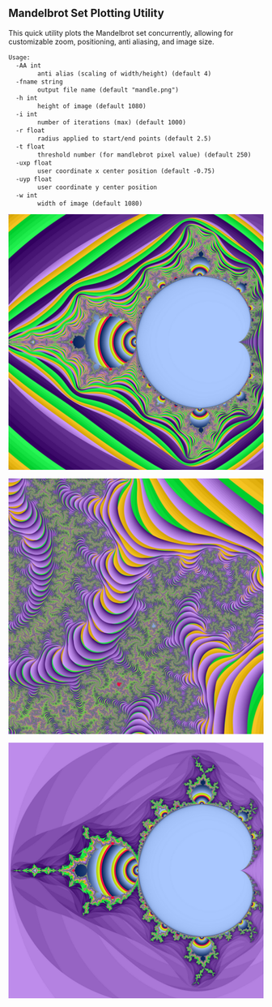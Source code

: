 ## Mandelbrot Set Plotting Utility

This quick utility plots the Mandelbrot set concurrently, allowing for customizable zoom, positioning, anti aliasing, and image size.

```
Usage:
  -AA int
    	anti alias (scaling of width/height) (default 4)
  -fname string
    	output file name (default "mandle.png")
  -h int
    	height of image (default 1080)
  -i int
    	number of iterations (max) (default 1000)
  -r float
    	radius applied to start/end points (default 2.5)
  -t float
    	threshold number (for mandlebrot pixel value) (default 250)
  -uxp float
    	user coordinate x center position (default -0.75)
  -uyp float
    	user coordinate y center position
  -w int
    	width of image (default 1080)
```

![](graphics/mandel_default.png)

![](graphics/mandel_zoomed.png)

![](graphics/mandel_low_thresh.png)

